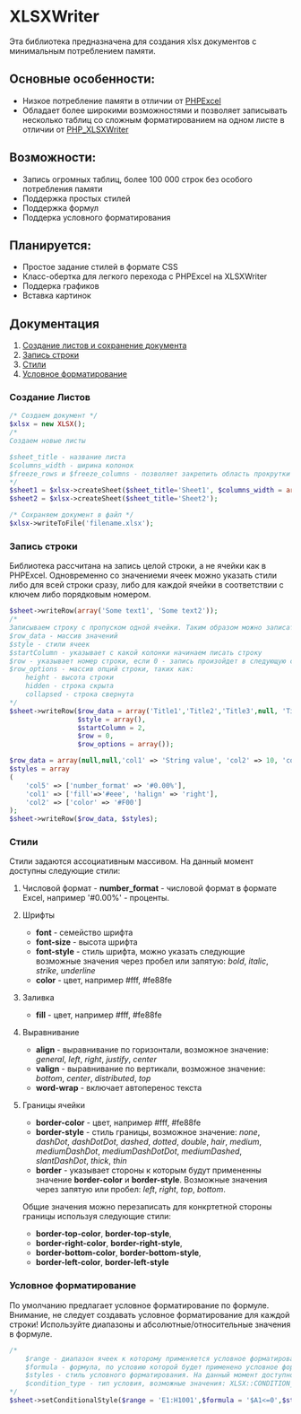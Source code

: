 # XLSXWriter

Эта библиотека предназначена для создания xlsx документов с минимальным потреблением памяти.

## Основные особенности:
+ Низкое потребление памяти в отличии от [PHPExcel](https://github.com/PHPOffice/PHPExcel)
+ Обладает более широкими возможностями и позволяет записывать несколько таблиц со сложным форматированием на одном листе в отличии от [PHP_XLSXWriter](https://github.com/mk-j/PHP_XLSXWriter)

## Возможности:
* Запись огромных таблиц, более 100 000 строк без особого потребления памяти
* Поддержка простых стилей
* Поддержка формул
* Поддерка условного форматирования

## Планируется:
* Простое задание стилей в формате CSS
* Класс-обертка для легкого перехода с PHPExcel на XLSXWriter
* Поддерка графиков
* Вставка картинок

## Документация
1. [Создание листов и сохранение документа](#create_sheet)
1. [Запись строки](#write_row)
1. [Стили](#styles)
1. [Условное форматирование](#conditional_formatting)

<a name="create_sheet"></a>
### Создание Листов

```php
/* Создаем документ */
$xlsx = new XLSX();
/*
Создаем новые листы

$sheet_title - название листа
$columns_width - ширина колонок
$freeze_rows и $freeze_columns - позволяет закрепить область прокрутки
*/
$sheet1 = $xlsx->createSheet($sheet_title='Sheet1', $columns_width = array(10,20,30,10,20), $freeze_rows=3, $freeze_columns=2);
$sheet2 = $xlsx->createSheet($sheet_title='Sheet2');

/* Сохраняем документ в файл */
$xlsx->writeToFile('filename.xlsx');
```

<a name="write_row"></a>
### Запись строки
Библиотека рассчитана на запись целой строки, а не ячейки как в PHPExcel. Одновременно со значениеми ячеек можно указать стили либо для всей строки сразу, либо для каждой ячейки в соответствии с ключем либо порядковым номером.

```php
$sheet->writeRow(array('Some text1', 'Some text2'));
/*
Записываем строку c пропуском одной ячейки. Таким образом можно записать несколько таблиц по горизонтали.
$row_data - массив значений
$style - стили ячеек
$startColumn - указывает с какой колонки начинаем писать строку
$row - указывает номер строки, если 0 - запись произойдет в следующую строку
$row_options - массив опций строки, таких как:
	height - высота строки
	hidden - строка скрыта
	collapsed - строка свернута
*/
$sheet->writeRow($row_data = array('Title1','Title2','Title3',null, 'Title5'),
                 $style = array(),
                 $startColumn = 2,
                 $row = 0,
                 $row_options = array());

$row_data = array(null,null,'col1' => 'String value', 'col2' => 10, 'col3' => 20, 'col4' => null, 'col5' => '=D3/E3');
$styles = array
(
	'col5' => ['number_format' => '#0.00%'],
	'col1' => ['fill'=>'#eee', 'halign' => 'right'],
	'col2' => ['color' => '#F00']
);
$sheet->writeRow($row_data, $styles);
```

<a name="styles"></a>
### Стили
Стили задаются ассоциативным массивом.
На данный момент доступны следующие стили:
1.	 Числовой формат
	- **number_format** - числовой формат в формате Excel, например '#0.00%' -  проценты.

2. Шрифты
	* **font** - семейство шрифта
	* **font-size** - высота шрифта
	* **font-style** - стиль шрифта, можно указать следующие возможные значения через пробел или запятую: *bold*, *italic*, *strike*, *underline*
	* **color** - цвет, например #fff, #fe88fe

3. Заливка
	* **fill** - цвет, например #fff, #fe88fe

4. Выравнивание
	* **align** - выравнивание по горизонтали, возможное значение: *general*, *left*, *right*, *justify*, *center*
	* **valign** - выравнивание по вертикали, возможное значение: *bottom*, *center*, *distributed*, *top*
	* **word-wrap** - включает автоперенос текста

5. Границы ячейки
	* **border-color** - цвет, например #fff, #fe88fe
	* **border-style** - стиль границы, возможное значение: *none*, *dashDot*, *dashDotDot*, *dashed*, *dotted*, *double*, *hair*, *medium*, *mediumDashDot*, *mediumDashDotDot*, *mediumDashed*, *slantDashDot*, *thick*, *thin*
	* **border** - указывает стороны к которым будут примененны значение **border-color** и **border-style**. Возможные значения через запятую или пробел: *left*, *right*, *top*, *bottom*.

	Общие значения можно перезаписать для конкртетной стороны границы используя следующие стили:
    * **border-top-color**, **border-top-style**,
    * **border-right-color**, **border-right-style**,
    * **border-bottom-color**, **border-bottom-style**,
    * **border-left-color**, **border-left-style**

<a name="conditional_formatting"></a>
### Условное форматирование
По умолчанию предлагает условное форматирование по формуле. Внимание, не следует создавать условное форматирование для каждой строки! Используйте диапазоны и абсолютные/относительные значения в формуле.

```php
/*
	$range - диапазон ячеек к которому применяется условное форматирование.
	$formula - формула, по условию которой будет применено условное форматирование.
	$styles - стиль условного форматирования. На данный момент доступно изменение заливки, шрифта и границ ячейки.
	$condition_type - тип условия, возможные значения: XLSX::CONDITION_EXPRESSION, XLSX::CONDITION_CELLIS, XLSX::CONDITION_CONTAINSTEXT.
*/
$sheet->setConditionalStyle($range = 'E1:H1001',$formula = '$A1<=0',$styles = array('color' => '#f00'), $condition_type = XLSX::CONDITION_EXPRESSION);
```
